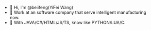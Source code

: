 - 👋 Hi, I’m @beiifeng(YiFei Wang)  
- 👀 Work at an software company that serve intelligent manufacturing now.  
- 🌱 With JAVA/C#/HTML/JS/TS, know like PYTHON/LUA/C.  

